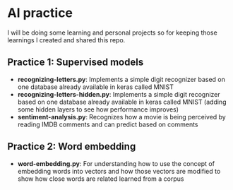 # AI practice
I will be doing some learning and personal projects so for keeping those learnings I created and shared this repo.

## Practice 1: Supervised models
- **recognizing-letters.py**: Implements a simple digit recognizer based on one database already available in keras called MNIST
- **recognizing-letters-hidden.py**: Implements a simple digit recognizer based on one database already available in keras called MNIST (adding some hidden layers to see how performance improves)
- **sentiment-analysis.py**: Recognizes how a movie is being perceived by reading IMDB comments and can predict based on comments
## Practice 2: Word embedding
- **word-embedding.py**: For understanding how to use the concept of embedding words into vectors and how those vectors are modified to show how close words are related learned from a corpus 
